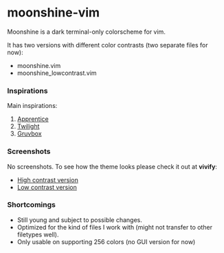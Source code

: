 # moonshine-vim #

Moonshine is a dark terminal-only colorscheme for vim.

It has two versions with different color contrasts (two separate files for now):

* moonshine.vim
* moonshine_lowcontrast.vim

### Inspirations ###

Main inspirations:

1. [Apprentice](https://github.com/romainl/Apprentice)
2. [Twilight](https://github.com/vim-scripts/twilight256.vim)
3. [Gruvbox](https://github.com/morhetz/gruvbox)

### Screenshots ###

No screenshots. To see how the theme looks please check it out at **vivify**:

* [High contrast version](http://bytefluent.com/vivify/index.php?remote=raw.githubusercontent.com%2FKKPMW%2Fmoonshine-vim%2Fmaster%2Fcolors%2Fmoonshine.vim)
* [Low contrast version](http://bytefluent.com/vivify/index.php?remote=raw.githubusercontent.com%2FKKPMW%2Fmoonshine-vim%2Fmaster%2Fcolors%2Fmoonshine_lowcontrast.vim)

### Shortcomings ###

* Still young and subject to possible changes.
* Optimized for the kind of files I work with (might not transfer to other
filetypes well).
* Only usable on supporting 256 colors (no GUI version for now)

